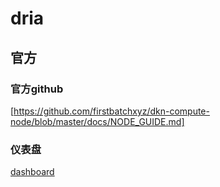 # dria
## 官方
### 官方github
[https://github.com/firstbatchxyz/dkn-compute-node/blob/master/docs/NODE_GUIDE.md]
### 仪表盘
[dashboard](https://steps.leaderboard.dria.co/)
